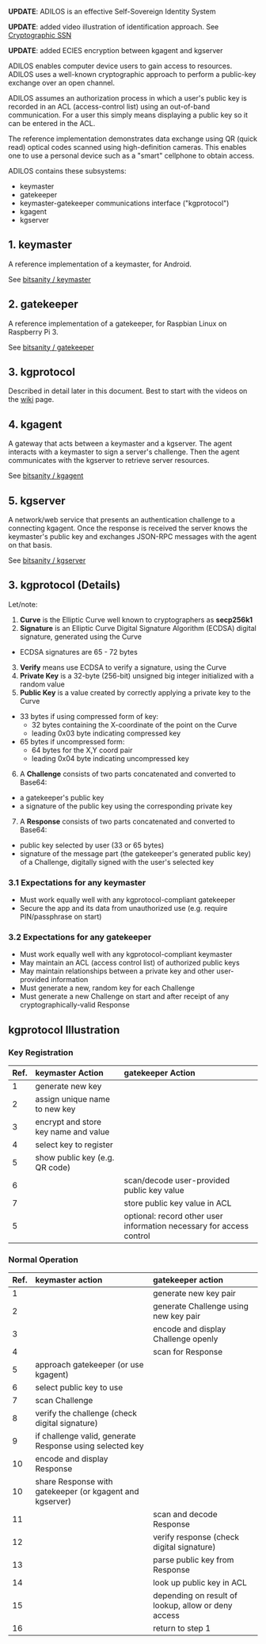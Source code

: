 **UPDATE**: ADILOS is an effective Self-Sovereign Identity System

**UPDATE**: added video illustration of identification approach. See [Cryptographic SSN](https://youtu.be/vU9M11hJgXo)

**UPDATE**: added ECIES encryption between kgagent and kgserver  
  
ADILOS enables computer device users to gain access to resources. ADILOS uses a well-known cryptographic approach to perform a public-key exchange over an open channel.

ADILOS assumes an authorization process in which a user's public key is recorded in an ACL (access-control list) using an out-of-band communication. For a user this simply means displaying a public key so it can be entered in the ACL.

The reference implementation demonstrates data exchange using QR (quick read) optical codes scanned using high-definition cameras. This enables one to use a personal device such as a "smart" cellphone to obtain access.

ADILOS contains these subsystems:

* keymaster
* gatekeeper
* keymaster-gatekeeper communications interface ("kgprotocol")
* kgagent
* kgserver

## 1. keymaster

A reference implementation of a keymaster, for Android.

See [bitsanity / keymaster](https://github.com/bitsanity/keymaster)

## 2. gatekeeper

A reference implementation of a gatekeeper, for Raspbian Linux on Raspberry Pi 3.

See [bitsanity / gatekeeper](https://github.com/bitsanity/gatekeeper)

## 3. kgprotocol

Described in detail later in this document. Best to start with the videos on the [wiki](https://github.com/bitsanity/ADILOS/wiki) page.

## 4. kgagent

A gateway that acts between a keymaster and a kgserver. The agent interacts with a keymaster to sign a server's challenge. Then the agent communicates with the kgserver to retrieve server resources.

See [bitsanity / kgagent](https://github.com/bitsanity/kgagent)

## 5. kgserver

A network/web service that presents an authentication challenge to a connecting kgagent. Once the response is received the server knows the keymaster's public key and exchanges JSON-RPC messages with the agent on that basis.

See [bitsanity / kgserver](https://github.com/bitsanity/kgserver)

## 3. kgprotocol (Details)

Let/note:

1. **Curve** is the Elliptic Curve well known to cryptographers as __secp256k1__
2. **Signature** is an Elliptic Curve Digital Signature Algorithm (ECDSA) digital signature, generated using the Curve
  * ECDSA signatures are 65 - 72 bytes
3. **Verify** means use ECDSA to verify a signature, using the Curve
4. **Private Key** is a 32-byte (256-bit) unsigned big integer initialized with a random value
5. **Public Key** is a value created by correctly applying a private key to the Curve
  * 33 bytes if using compressed form of key:
    * 32 bytes containing the X-coordinate of the point on the Curve
    * leading 0x03 byte indicating compressed key
  * 65 bytes if uncompressed form:
    * 64 bytes for the X,Y coord pair
    * leading 0x04 byte indicating uncompressed key
6. A **Challenge** consists of two parts concatenated and converted to Base64:
  * a gatekeeper's public key
  * a signature of the public key using the corresponding private key
7. A **Response** consists of two parts concatenated and converted to Base64:
  * public key selected by user (33 or 65 bytes)
  * signature of the message part (the gatekeeper's generated public key) of a Challenge, digitally signed with the user's selected key

### 3.1 Expectations for any **keymaster**

* Must work equally well with any kgprotocol-compliant gatekeeper
* Secure the app and its data from unauthorized use (e.g. require PIN/passphrase on start)

### 3.2 Expectations for any **gatekeeper**

* Must work equally well with any kgprotocol-compliant keymaster
* May maintain an ACL (access control list) of authorized public keys
* May maintain relationships between a private key and other user-provided information
* Must generate a new, random key for each Challenge
* Must generate a new Challenge on start and after receipt of any cryptographically-valid Response

## kgprotocol Illustration

### Key Registration

| Ref. | keymaster Action | gatekeeper Action |
|:-----|:-----------------|:------------------|
| 1    | generate new key | |
| 2    | assign unique name to new key | |
| 3    | encrypt and store key name and value | |
| 4    | select key to register | |
| 5    | show public key (e.g. QR code) | |
| 6    | | scan/decode user-provided public key value |
| 7    | | store public key value in ACL |
| 5    | | optional: record other user information necessary for access control |

### Normal Operation

| Ref. | keymaster action | gatekeeper action |
|:-----|:-----------------|:------------------|
| 1    | | generate new key pair |
| 2    | | generate Challenge using new key pair |
| 3    | | encode and display Challenge openly |
| 4    | | scan for Response |
| 5    | approach gatekeeper (or use kgagent) | |
| 6    | select public key to use | |
| 7    | scan Challenge | |
| 8    | verify the challenge (check digital signature) | |
| 9    | if challenge valid, generate Response using selected key | |
| 10    | encode and display Response | |
| 10   | share Response with gatekeeper (or kgagent and kgserver) | |
| 11   | | scan and decode Response |
| 12   | | verify response (check digital signature) | |
| 13   | | parse public key from Response |
| 14   | | look up public key in ACL |
| 15   | | depending on result of lookup, allow or deny access |
| 16   | | return to step 1 |


